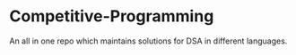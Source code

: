 # Competitive-Programming

An all in one repo which maintains solutions for DSA in different languages.
